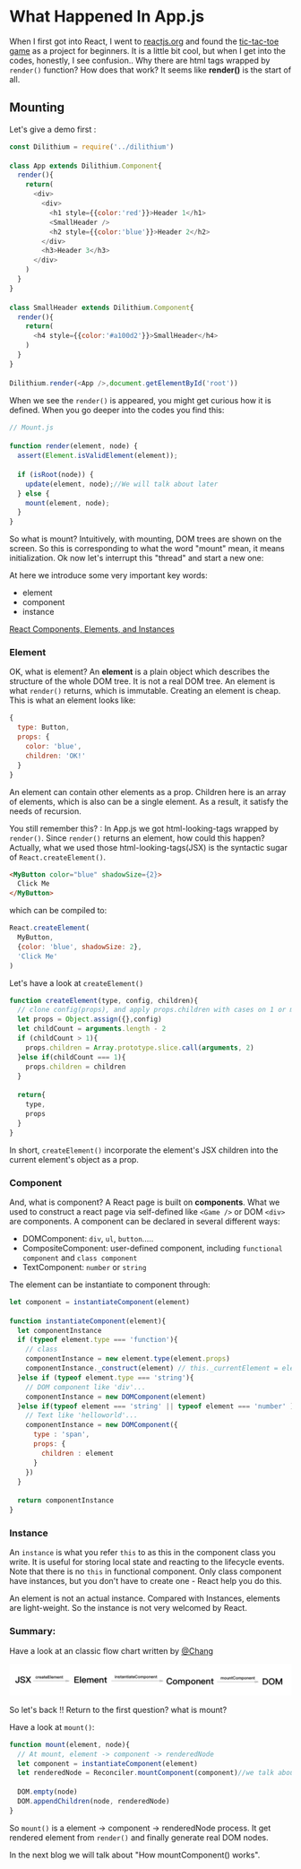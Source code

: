 # What Happened In App.js

When I first got into React, I went to [reactjs.org](reactjs.org) and found the [tic-tac-toe game](https://reactjs.org/tutorial/tutorial.html#what-are-we-building) as a project for beginners. It is a little bit cool, but when I get into the codes, honestly, I see confusion.. Why there are html tags wrapped by `render()` function? How does that work? It seems like **render()** is the start of all.

## Mounting

Let's give a demo first :

```js
const Dilithium = require('../dilithium')

class App extends Dilithium.Component{
  render(){
    return(
      <div>
        <div>
          <h1 style={{color:'red'}}>Header 1</h1>
          <SmallHeader />
          <h2 style={{color:'blue'}}>Header 2</h2>
        </div>
        <h3>Header 3</h3>
      </div>
    )
  }
}

class SmallHeader extends Dilithium.Component{
  render(){
    return(
      <h4 style={{color:'#a100d2'}}>SmallHeader</h4>
    )
  }
}

Dilithium.render(<App />,document.getElementById('root'))
```

When we see the `render()` is appeared, you might get curious how it is defined. When you go deeper into the codes you find this:

```js
// Mount.js

function render(element, node) {
  assert(Element.isValidElement(element));

  if (isRoot(node)) {
    update(element, node);//We will talk about later
  } else {
    mount(element, node);
  }
}
```

So what is mount? Intuitively, with mounting, DOM trees are shown on the screen. So this is corresponding to what the word "mount" mean, it means initialization. Ok now let's interrupt this "thread" and start a new one:

At here we introduce some very important key words:
* element
* component
* instance

[React Components, Elements, and Instances](https://reactjs.org/blog/2015/12/18/react-components-elements-and-instances.html)

### Element

OK, what is element? An **element** is a plain object which describes the structure of the whole DOM tree. It is not a real DOM tree. An element is what `render()` returns, which is immutable. Creating an element is cheap. This is what an element looks like:

```js
{
  type: Button,
  props: {
    color: 'blue',
    children: 'OK!'
  }
}
```

 An element can contain other elements as a prop. Children here is an array of elements, which is also can be a single element. As a result, it satisfy the needs of recursion.

You still remember this? : In App.js we got html-looking-tags wrapped by `render()`. Since `render()` returns an element, how could this happen? Actually, what we used those html-looking-tags(JSX) is the syntactic sugar of `React.createElement()`. 
```html
<MyButton color="blue" shadowSize={2}>
  Click Me
</MyButton>
```
which can be compiled to:

```js
React.createElement(
  MyButton,
  {color: 'blue', shadowSize: 2},
  'Click Me'
)
```

Let's have a look at `createElement()`
```js
function createElement(type, config, children){
  // clone config(props), and apply props.children with cases on 1 or more children.
  let props = Object.assign({},config)
  let childCount = arguments.length - 2
  if (childCount > 1){
    props.children = Array.prototype.slice.call(arguments, 2)
  }else if(childCount === 1){
    props.children = children
  }

  return{
    type,
    props
  }
}
```
In short, `createElement()` incorporate the element's JSX children into the current element's object as a prop. 


### Component

And, what is component? A React page is built on **components**. What we used to construct a react page via self-defined like `<Game />` or DOM `<div>` are components. A component can be declared in several different ways:

* DOMComponent: `div`, `ul`, `button`.....
* CompositeComponent: user-defined component, including `functional component` and `class component`
* TextComponent: `number` or `string`

The element can be instantiate to component through:

```js
let component = instantiateComponent(element)

function instantiateComponent(element){
  let componentInstance
  if (typeof element.type === 'function'){
    // class
    componentInstance = new element.type(element.props)
    componentInstance._construct(element) // this._currentElement = element
  }else if (typeof element.type === 'string'){
    // DOM component like 'div'...
    componentInstance = new DOMComponent(element)
  }else if(typeof element === 'string' || typeof element === 'number' ){
    // Text like 'helloworld'...
    componentInstance = new DOMComponent({
      type : 'span',
      props: {
        children : element
      }
    })
  }

  return componentInstance
}
```

### Instance

An `instance` is what you refer `this` to as this in the component class you write. It is useful for storing local state and reacting to the lifecycle events. Note that there is no `this` in functional component. Only class component have instances, but you don't have to create one - React help you do this.

An element is not an actual instance. Compared with Instances, elements are light-weight. So the instance is not very welcomed by React.

### Summary:

Have a look at an classic flow chart written by [@Chang](https://github.com/cyan33/)

![mount-process](mount-process.jpg)

So let's back !! Return to the first question? what is mount?

Have a look at `mount()`:
```js
function mount(element, node){
  // At mount, element -> component -> renderedNode
  let component = instantiateComponent(element)
  let renderedNode = Reconciler.mountComponent(component)//we talk about Reconciler later

  DOM.empty(node)
  DOM.appendChildren(node, renderedNode)
}
```
So `mount()` is a element -> component -> renderedNode process. It get rendered element from `render()` and finally generate real DOM nodes.

In the next blog we will talk about "How mountComponent() works".

















